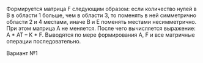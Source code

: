 Формируется матрица F следующим образом: если количество нулей в В в области 1 больше, чем в области 3,
то поменять в ней симметрично области 2 и 4 местами, иначе В и Е поменять местами несимметрично. 
При этом матрица А не меняется. После чего вычисляется выражение: A * AT – K * F. 
Выводятся по мере формирования А, F и все матричные операции последовательно.

Вариант №1
